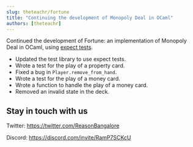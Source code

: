 ```yaml
---
slug: theteachr/fortune
title: "Continuing the development of Monopoly Deal in OCaml"
authors: [theteachr]
---
```


Continued the development of Fortune: an implementation of Monopoly Deal in OCaml,
using [expect tests](https://blog.janestreet.com/the-joy-of-expect-tests/).

- Updated the test library to use expect tests.
- Wrote a test for the play of a property card.
- Fixed a bug in `Player.remove_from_hand`.
- Wrote a test for the play of a money card.
- Wrote a function to handle the play of a money card.
- Removed an invalid state in the deck.

## Stay in touch with us 

Twitter: https://twitter.com/ReasonBangalore

Discord: https://discord.com/invite/RamP7SCKcU

